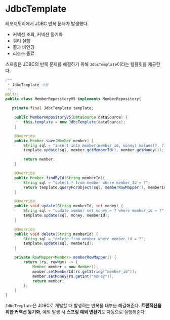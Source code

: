 # JdbcTemplate

레포지토리에서 JDBC 반복 문제가 발생했다.
- 커넥션 조회, 커넥션 동기화
- 쿼리 실행
- 결과 바인딩
- 리소스 종료

스프링은 JDBC의 반복 문제를 해결하기 위해 `JdbcTemplate`이라는 템플릿을 제공한다.

```java
/**
 * JdbcTemplate 사용
 */
@Slf4j
public class MemberRepositoryV5 implements MemberRepository{

   private final JdbcTemplate template;

    public MemberRepositoryV5(DataSource dataSource) {
        this.template = new JdbcTemplate(dataSource);
    }

    @Override
    public Member save(Member member) {
        String sql = "insert into member(member_id, money) values(?, ?)";
        template.update(sql, member.getMemberId(), member.getMoney());

        return member;
    }

    @Override
    public Member findById(String memberId){
        String sql = "select * from member where member_Id = ?";
        return template.queryForObject(sql, memberRowMapper(), memberId);
    }

    @Override
    public void update(String memberId, int money) {
        String sql = "update member set money = ? where member_id = ?";
        template.update(sql, money, memberId);
    }

    @Override
    public void delete(String memberId) {
        String sql = "delete from member where member_id = ?";
        template.update(sql, memberId);
    }

    private RowMapper<Member> memberRowMapper() {
        return (rs, rowNum) -> {
            Member member = new Member();
            member.setMemberId(rs.getString("member_id"));
            member.setMoney(rs.getInt("money"));
            return member;
        };
    }
}
```
`JdbcTemplate`은 JDBC로 개발할 때 발생하는 반복을 대부분 해결해준다. **트랜잭션을 위한 커넥션 동기화**, 예외 발생 시 **스프링 예외 변환기**도 자동으로 실행해준다.